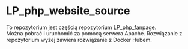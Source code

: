 # LP_php_website_source

To repozytorium jest częścią repozytorium [LP_php_fanpage](https://github.com/Extremewars/LP_php_fanpage.git).  
Można pobrać i uruchomić za pomocą serwera Apache. Rozwiązanie z repozytorium wyżej zawiera rozwiązanie z Docker Hubem.
